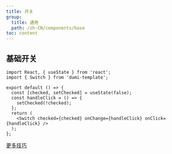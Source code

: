 ```yaml
---
title: 开关
group:
  title: 通用
  path: /zh-CN/components/base
toc: content
---
```


## 基础开关

```tsx
import React, { useState } from 'react';
import { Switch } from 'dumi-template';

export default () => {
  const [checked, setChecked] = useState(false);
  const handleClick = () => {
    setChecked(!checked);
  };
  return (
    <Switch checked={checked} onChange={handleClick} onClick={handleClick} />
  );
};
```

[更多技巧](https://d.umijs.org/guide/demo-principle)
